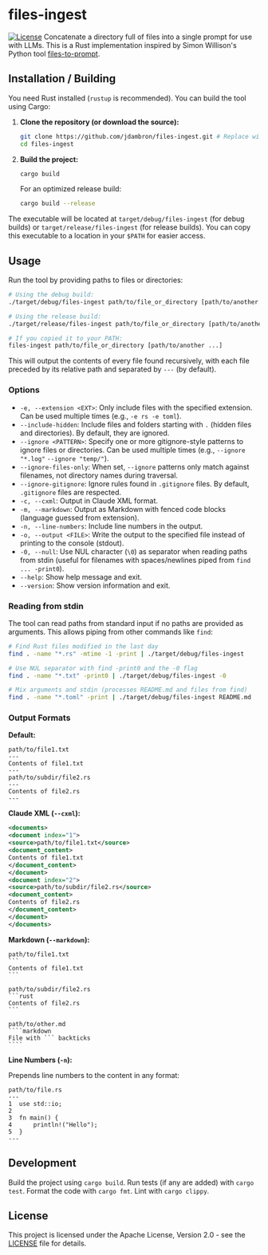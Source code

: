 # files-ingest

[![License](https://img.shields.io/badge/license-Apache%202.0-blue.svg)](LICENSE)
Concatenate a directory full of files into a single prompt for use with LLMs. This is a Rust implementation inspired by Simon Willison's Python tool [files-to-prompt](https://github.com/simonw/files-to-prompt).

## Installation / Building

You need Rust installed (`rustup` is recommended). You can build the tool using Cargo:

1.  **Clone the repository (or download the source):**

    ```bash
    git clone https://github.com/jdambron/files-ingest.git # Replace with your repo URL
    cd files-ingest
    ```

2.  **Build the project:**
    ```bash
    cargo build
    ```
    For an optimized release build:
    ```bash
    cargo build --release
    ```

The executable will be located at `target/debug/files-ingest` (for debug builds) or `target/release/files-ingest` (for release builds). You can copy this executable to a location in your `$PATH` for easier access.

## Usage

Run the tool by providing paths to files or directories:

```bash
# Using the debug build:
./target/debug/files-ingest path/to/file_or_directory [path/to/another ...]

# Using the release build:
./target/release/files-ingest path/to/file_or_directory [path/to/another ...]

# If you copied it to your PATH:
files-ingest path/to/file_or_directory [path/to/another ...]
```

This will output the contents of every file found recursively, with each file preceded by its relative path and separated by `---` (by default).

### Options

- `-e, --extension <EXT>`: Only include files with the specified extension. Can be used multiple times (e.g., `-e rs -e toml`).
- `--include-hidden`: Include files and folders starting with `.` (hidden files and directories). By default, they are ignored.
- `--ignore <PATTERN>`: Specify one or more gitignore-style patterns to ignore files or directories. Can be used multiple times (e.g., `--ignore "*.log"` `--ignore "temp/"`).
- `--ignore-files-only`: When set, `--ignore` patterns only match against filenames, not directory names during traversal.
- `--ignore-gitignore`: Ignore rules found in `.gitignore` files. By default, `.gitignore` files are respected.
- `-c, --cxml`: Output in Claude XML format.
- `-m, --markdown`: Output as Markdown with fenced code blocks (language guessed from extension).
- `-n, --line-numbers`: Include line numbers in the output.
- `-o, --output <FILE>`: Write the output to the specified file instead of printing to the console (stdout).
- `-0, --null`: Use NUL character (`\0`) as separator when reading paths from stdin (useful for filenames with spaces/newlines piped from `find ... -print0`).
- `--help`: Show help message and exit.
- `--version`: Show version information and exit.

### Reading from stdin

The tool can read paths from standard input if no paths are provided as arguments. This allows piping from other commands like `find`:

```bash
# Find Rust files modified in the last day
find . -name "*.rs" -mtime -1 -print | ./target/debug/files-ingest

# Use NUL separator with find -print0 and the -0 flag
find . -name "*.txt" -print0 | ./target/debug/files-ingest -0

# Mix arguments and stdin (processes README.md and files from find)
find . -name "*.toml" -print | ./target/debug/files-ingest README.md
```

### Output Formats

**Default:**

```
path/to/file1.txt
---
Contents of file1.txt
---
path/to/subdir/file2.rs
---
Contents of file2.rs
---

```

**Claude XML (`--cxml`):**

```xml
<documents>
<document index="1">
<source>path/to/file1.txt</source>
<document_content>
Contents of file1.txt
</document_content>
</document>
<document index="2">
<source>path/to/subdir/file2.rs</source>
<document_content>
Contents of file2.rs
</document_content>
</document>
</documents>
```

**Markdown (`--markdown`):**

`````
path/to/file1.txt
```
Contents of file1.txt
```

path/to/subdir/file2.rs
```rust
Contents of file2.rs
```

path/to/other.md
````markdown
File with ``` backticks
````

`````

**Line Numbers (`-n`):**

Prepends line numbers to the content in any format:

```
path/to/file.rs
---
1  use std::io;
2
3  fn main() {
4      println!("Hello");
5  }
---

```

## Development

Build the project using `cargo build`. Run tests (if any are added) with `cargo test`. Format the code with `cargo fmt`. Lint with `cargo clippy`.

## License

This project is licensed under the Apache License, Version 2.0 - see the [LICENSE](LICENSE) file for details.
